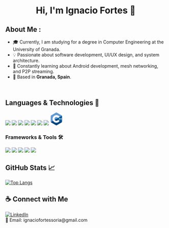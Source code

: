 <h1 align="center"><b>Hi, I'm Ignacio Fortes 👋 </b></h1>

## About Me :

- 🎓 Currently, I am studying for a degree in Computer Engineering at the University of Granada.  
- 💡 Passionate about software development, UI/UX design, and system architecture.  
- 🌱 Constantly learning about Android development, mesh networking, and P2P streaming.  
- 🏡 Based in **Granada, Spain**.  

<br>

## Languages & Technologies 🚀  
<p align="left">
  <img src="https://img.icons8.com/color/48/000000/kotlin.png"/> 
  <img src="https://img.icons8.com/color/48/000000/java-coffee-cup-logo.png"/>
  <img src="https://img.icons8.com/color/48/000000/python.png"/>
  <img src="https://img.icons8.com/color/48/000000/html-5--v1.png"/> 
  <img src="https://img.icons8.com/color/48/000000/css3.png"/> 
  <img src="https://img.icons8.com/color/48/000000/javascript--v1.png"/> 
  <img src="https://img.icons8.com/color/48/000000/mysql-logo.png"/> 
  <img src="https://raw.githubusercontent.com/devicons/devicon/master/icons/cplusplus/cplusplus-original.svg" alt="cplusplus" width="40" height="40"/>
</p>  

### Frameworks & Tools 🛠  
<p align="left">
  <img src="https://img.icons8.com/color/48/000000/android-studio--v3.png"/>
  <img src="https://img.icons8.com/color/48/000000/flutter.png"/>
  <img src="https://img.icons8.com/color/48/000000/unity.png"/>
  <img src="https://img.icons8.com/color/48/000000/git.png"/>
  <img src="https://img.icons8.com/color/48/000000/figma.png"/>
</p>

## GitHub Stats 📈  

[![Top Langs](https://github-readme-stats.vercel.app/api/top-langs/?username=Ignacio003&theme=algolia)](https://github.com/Ignacio003/github-readme-stats)  

## ☕ Connect with Me  

<p align="left">
  <a href="https://www.linkedin.com/in/ignacio-fortes-soria/" target="_blank">
    <img align="center" src="https://img.icons8.com/fluency/48/000000/linkedin.png" alt="LinkedIn" height="45" width="45" />
  </a>
  <br>
  📧 Email: ignaciofortessoria@gmail.com
</p>


